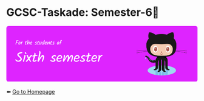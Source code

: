 # GCSC-Taskade: Semester-6🤩
![Header](../../taskade-assets/sixth.png)

⬅️ [Go to Homepage](../../README.md)
#
